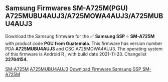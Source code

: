 <h2>Samsung Firmwares SM-A725M(PGU) A725MUBU4AUJ3/A725MOWA4AUJ3/A725MUBU4AUJ3</h2>
Download the Samsung firmware for the ✅ <strong>Samsung SSP </strong> ⭐ <strong>SM-A725M</strong> with product code <strong>PGU</strong> <strong> from Guatemala</strong>. This firmware has version number PDA <strong>A725MUBU4AUJ3</strong> and CSC A725MOWA4AUJ3. The operating system of this firmware is Android R , with build date 2021-11-23. Changelist <strong>22764154</strong>.


[SM-A725M](https://samfirm.shop/samsung/model/SM-A725M)
[A725MUBU4AUJ3](https://samfirm.shop/samsung/pda/A725MUBU4AUJ3)
[Download Firmware Samsung SSP SM-A725M](https://samfirm.shop/samsung/firmware/476737)
